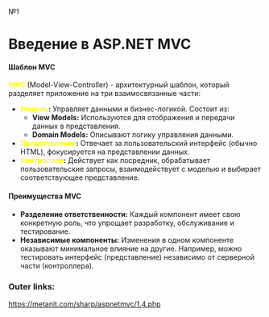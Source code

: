 №1 
# Введение в ASP.NET MVC

#### **Шаблон MVC**

**<font color="#ffff00">MVC</font>** (Model-View-Controller) - архитектурный шаблон, который разделяет приложение на три взаимосвязанные части:
- **<font color="#ffff00">Модель</font>:** Управляет данными и бизнес-логикой. Состоит из:
    - **View Models:** Используются для отображения и передачи данных в представления.
    - **Domain Models:** Описывают логику управления данными.
- **<font color="#ffff00">Представление</font>:** Отвечает за пользовательский интерфейс (обычно HTML), фокусируется на представлении данных.
- **<font color="#ffff00">Контроллер</font>:** Действует как посредник, обрабатывает пользовательские запросы, взаимодействует с моделью и выбирает соответствующее представление.

#### **Преимущества MVC**
- **Разделение ответственности:** Каждый компонент имеет свою конкретную роль, что упрощает разработку, обслуживание и тестирование.
- **Независимые компоненты:** Изменения в одном компоненте оказывают минимальное влияние на другие. Например, можно тестировать интерфейс (представление) независимо от серверной части (контроллера).

### Outer links:
https://metanit.com/sharp/aspnetmvc/1.4.php